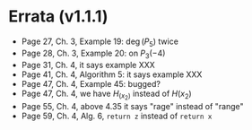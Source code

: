 # Errata (v1.1.1)

- Page 27, Ch. 3, Example 19: $\deg(P_5)$ twice
- Page 28, Ch. 3, Example 20: on $P_3(-4)$
- Page 31, Ch. 4, it says example XXX
- Page 41, Ch. 4, Algorithm 5: it says example XXX
- Page 47, Ch. 4, Example 45: bugged?
- Page 47, Ch. 4, we have $H_(x_2)$ instead of $H(x_2)$
- Page 55, Ch. 4, above 4.35 it says "rage" instead of "range"
- Page 59, Ch. 4, Alg. 6, `return z` instead of `return x`
